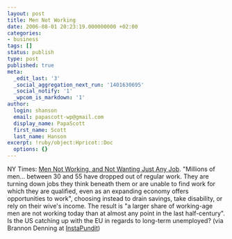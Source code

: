 ```yaml
---
layout: post
title: Men Not Working
date: 2006-08-01 20:23:19.000000000 +02:00
categories:
- business
tags: []
status: publish
type: post
published: true
meta:
  _edit_last: '3'
  _social_aggregation_next_run: '1401630695'
  _social_notify: '1'
  _wpcom_is_markdown: '1'
author:
  login: shanson
  email: papascott-wp@gmail.com
  display_name: PapaScott
  first_name: Scott
  last_name: Hanson
excerpt: !ruby/object:Hpricot::Doc
  options: {}
---
```

<p>NY Times: <a href="http://www.nytimes.com/2006/07/31/business/31men.html?ex=1154577600&amp;en=4c7e6806162a74f1&amp;ei=5087%0A">Men Not Working, and Not Wanting Just Any Job</a>. "Millions of men... between 30 and 55 have dropped out of regular work. They are turning down jobs they think beneath them or are unable to find work for which they are qualified, even as an expanding economy offers opportunities to work", choosing instead to drain savings, take disability, or rely on their wive's income. The result is "a larger share of working-age men are not working today than at almost any point in the last half-century". Is the US catching up with the EU in regards to long-term unemployed? (via Brannon Denning at <a href="http://instapundit.com/archives/031717.php">InstaPundit</a>)</p>
